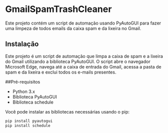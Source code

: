  # GmailSpamTrashCleaner

Este projeto contém um script de automação usando PyAutoGUI para fazer uma limpeza de todos emails da caixa spam e da lixeira no Gmail.

## Instalação

Este projeto é um script de automação que limpa a caixa de spam e a lixeira do Gmail utilizando a biblioteca PyAutoGUI. O script abre o navegador Microsoft Edge, navega até a caixa de entrada do Gmail, acessa a pasta de spam e da lixeira e exclui todos os e-mails presentes.

##Pré-requisitos

- Python 3.x
- Biblioteca PyAutoGUI
- Biblioteca schedule

Você pode instalar as bibliotecas necessárias usando o pip:

```bash
pip install pyautogui
pip install schedule

```

